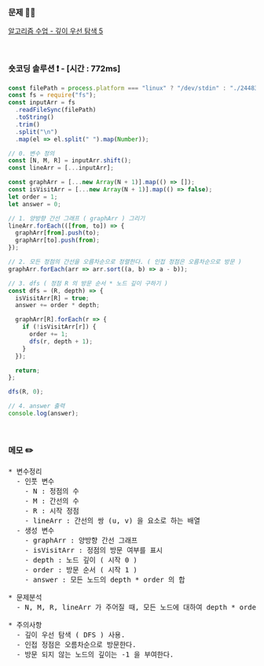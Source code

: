 ### 문제 🤨❔

[알고리즘 수업 - 깊이 우선 탐색 5](https://www.acmicpc.net/problem/24483)

<br>

### 숏코딩 솔루션 ❗️ - [시간 : 772ms]

```js
const filePath = process.platform === "linux" ? "/dev/stdin" : "./24483.txt";
const fs = require("fs");
const inputArr = fs
  .readFileSync(filePath)
  .toString()
  .trim()
  .split("\n")
  .map(el => el.split(" ").map(Number));

// 0. 변수 정의
const [N, M, R] = inputArr.shift();
const lineArr = [...inputArr];

const graphArr = [...new Array(N + 1)].map(() => []);
const isVisitArr = [...new Array(N + 1)].map(() => false);
let order = 1;
let answer = 0;

// 1. 양방향 간선 그래프 ( graphArr ) 그리기
lineArr.forEach(([from, to]) => {
  graphArr[from].push(to);
  graphArr[to].push(from);
});

// 2. 모든 정점의 간선을 오름차순으로 정렬한다. ( 인접 정점은 오름차순으로 방문 )
graphArr.forEach(arr => arr.sort((a, b) => a - b));

// 3. dfs ( 정점 R 의 방문 순서 * 노드 깊이 구하기 )
const dfs = (R, depth) => {
  isVisitArr[R] = true;
  answer += order * depth;

  graphArr[R].forEach(r => {
    if (!isVisitArr[r]) {
      order += 1;
      dfs(r, depth + 1);
    }
  });

  return;
};

dfs(R, 0);

// 4. answer 출력
console.log(answer);
```

<br>

### 메모 ✏️

<pre>
* 변수정리
  - 인풋 변수
    - N : 정점의 수
    - M : 간선의 수
    - R : 시작 정점
    - lineArr : 간선의 쌍 (u, v) 을 요소로 하는 배열
  - 생성 변수
    - graphArr : 양방향 간선 그래프
    - isVisitArr : 정점의 방문 여부를 표시
    - depth : 노드 깊이 ( 시작 0 )
    - order : 방문 순서 ( 시작 1 )
    - answer : 모든 노드의 depth * order 의 합

* 문제분석
  - N, M, R, lineArr 가 주어질 때, 모든 노드에 대하여 depth * order 의 합을 출력하라.

* 주의사항
  - 깊이 우선 탐색 ( DFS ) 사용.
  - 인접 정점은 오름차순으로 방문한다.
  - 방문 되지 않는 노드의 깊이는 -1 을 부여한다.
</pre>
